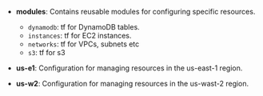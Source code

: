 - **modules**: Contains reusable modules for configuring specific resources.

  - `dynamodb`: tf for DynamoDB tables.
  - `instances`: tf for EC2 instances.
  - `networks`: tf for VPCs, subnets etc
  - `s3`: tf for s3

- **us-e1**: Configuration for managing resources in the us-east-1 region.
- **us-w2**: Configuration for managing resources in the us-wast-2 region.

